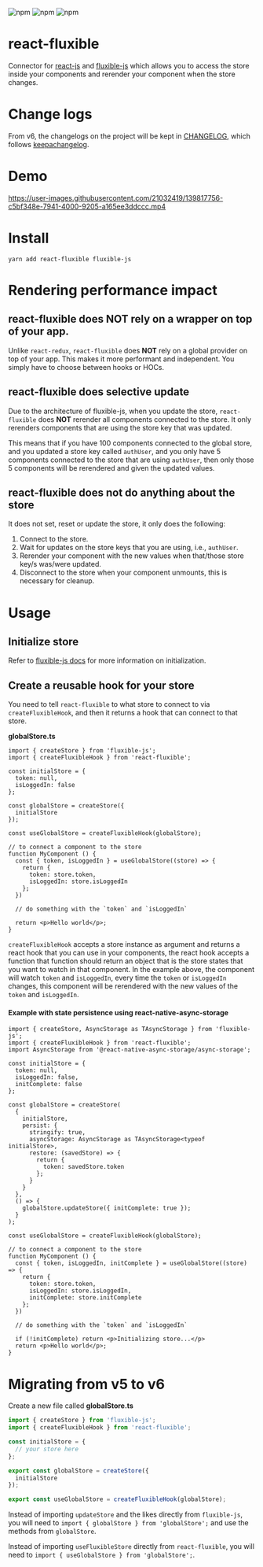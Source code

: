 ![npm](https://img.shields.io/npm/dt/react-fluxible) ![npm](https://img.shields.io/npm/dm/react-fluxible) ![npm](https://img.shields.io/npm/dw/react-fluxible)

# react-fluxible

Connector for [react-js](https://github.com/facebook/react/) and [fluxible-js](https://github.com/aprilmintacpineda/fluxible-js) which allows you to access the store inside your components and rerender your component when the store changes.

# Change logs

From v6, the changelogs on the project will be kept in [CHANGELOG](./CHANGELOG.md), which follows [keepachangelog](https://keepachangelog.com/en/1.0.0/).

# Demo

https://user-images.githubusercontent.com/21032419/139817756-c5bf348e-7941-4000-9205-a165ee3ddccc.mp4

# Install

```
yarn add react-fluxible fluxible-js
```

# Rendering performance impact
## react-fluxible does NOT rely on a wrapper on top of your app.

Unlike `react-redux`, `react-fluxible` does **NOT** rely on a global provider on top of your app. This makes it more performant and independent. You simply have to choose between hooks or HOCs.

## react-fluxible does selective update

Due to the architecture of fluxible-js, when you update the store, `react-fluxible` does **NOT** rerender all components connected to the store. It only rerenders components that are using the store key that was updated.

This means that if you have 100 components connected to the global store, and you updated a store key called `authUser`, and you only have 5 components connected to the store that are using `authUser`, then only those 5 components will be rerendered and given the updated values.

## react-fluxible does not do anything about the store

It does not set, reset or update the store, it only does the following:

1. Connect to the store.
2. Wait for updates on the store keys that you are using, i.e., `authUser`.
3. Rerender your component with the new values when that/those store key/s was/were updated.
4. Disconnect to the store when your component unmounts, this is necessary for cleanup.

# Usage

## Initialize store

Refer to [fluxible-js docs](https://github.com/aprilmintacpineda/fluxible-js#usage) for more information on initialization.

## Create a reusable hook for your store

You need to tell `react-fluxible` to what store to connect to via `createFluxibleHook`, and then it returns a hook that can connect to that store.

**globalStore.ts**

```tsx
import { createStore } from 'fluxible-js';
import { createFluxibleHook } from 'react-fluxible';

const initialStore = {
  token: null,
  isLoggedIn: false
};

const globalStore = createStore({
  initialStore
});

const useGlobalStore = createFluxibleHook(globalStore);

// to connect a component to the store
function MyComponent () {
  const { token, isLoggedIn } = useGlobalStore((store) => {
    return {
      token: store.token,
      isLoggedIn: store.isLoggedIn
    };
  })

  // do something with the `token` and `isLoggedIn`

  return <p>Hello world</p>;
}
```

`createFluxibleHook` accepts a store instance as argument and returns a react hook that you can use in your components, the react hook accepts a function that function should return an object that is the store states that you want to watch in that component. In the example above, the component will watch `token` and `isLoggedIn`, every time the `token` or `isLoggedIn` changes, this component will be rerendered with the new values of the `token` and `isLoggedIn`.

#### Example with state persistence using react-native-async-storage

```tsx
import { createStore, AsyncStorage as TAsyncStorage } from 'fluxible-js';
import { createFluxibleHook } from 'react-fluxible';
import AsyncStorage from '@react-native-async-storage/async-storage';

const initialStore = {
  token: null,
  isLoggedIn: false,
  initComplete: false
};

const globalStore = createStore(
  {
    initialStore,
    persist: {
      stringify: true,
      asyncStorage: AsyncStorage as TAsyncStorage<typeof initialStore>,
      restore: (savedStore) => {
        return {
          token: savedStore.token
        };
      }
    }
  },
  () => {
    globalStore.updateStore({ initComplete: true });
  }
);

const useGlobalStore = createFluxibleHook(globalStore);

// to connect a component to the store
function MyComponent () {
  const { token, isLoggedIn, initComplete } = useGlobalStore((store) => {
    return {
      token: store.token,
      isLoggedIn: store.isLoggedIn,
      initComplete: store.initComplete
    };
  })

  // do something with the `token` and `isLoggedIn`

  if (!initComplete) return <p>Initializing store...</p>
  return <p>Hello world</p>;
}
```

# Migrating from v5 to v6

Create a new file called **globalStore.ts**

```ts
import { createStore } from 'fluxible-js';
import { createFluxibleHook } from 'react-fluxible';

const initialStore = {
  // your store here
};

export const globalStore = createStore({
  initialStore
});

export const useGlobalStore = createFluxibleHook(globalStore);
```

Instead of importing `updateStore` and the likes directly from `fluxible-js`, you will need to `import { globalStore } from 'globalStore';` and use the methods from `globalStore`.

Instead of importing `useFluxibleStore` directly from `react-fluxible`, you will need to `import { useGlobalStore } from 'globalStore';`.
